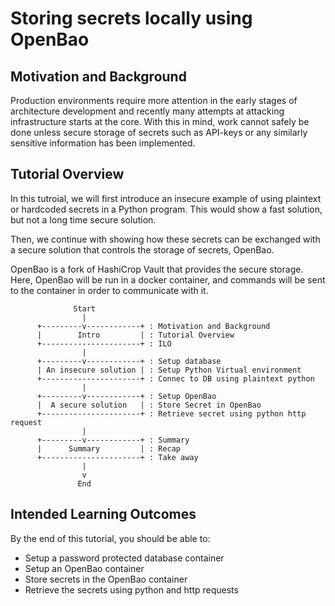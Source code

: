 # Storing secrets locally using OpenBao
## Motivation and Background
Production environments require more attention in the early stages of architecture development and recently many attempts at attacking infrastructure starts at the core. With this in mind, work cannot safely be done unless secure storage of secrets such as API-keys or any similarly sensitive information has been implemented.

## Tutorial Overview
In this tutroial, we will first introduce an insecure example of using plaintext or hardcoded secrets in a Python program. This would show a fast solution, but not a long time secure solution.

Then, we continue with showing how these secrets can be exchanged with a secure solution that controls the storage of secrets, OpenBao. 

OpenBao is a fork of HashiCrop Vault that provides the secure storage. Here, OpenBao will be run in a docker container, and commands will be sent to the container in order to communicate with it.

```
              Start
                |
      +---------v------------+ : Motivation and Background
      |        Intro         | : Tutorial Overview
      +----------------------+ : ILO
                |
      +---------v------------+ : Setup database
      | An insecure solution | : Setup Python Virtual environment
      +----------------------+ : Connec to DB using plaintext python
                |
      +---------v------------+ : Setup OpenBao
      |  A secure solution   | : Store Secret in OpenBao
      +----------------------+ : Retrieve secret using python http request
                |
      +---------v------------+ : Summary
      |      Summary         | : Recap
      +----------------------+ : Take away
                |
                v
               End
 ```

## Intended Learning Outcomes
By the end of this tutorial, you should be able to:
- Setup a password protected database container
- Setup an OpenBao container
- Store secrets in the OpenBao container
- Retrieve the secrets using python and http requests
